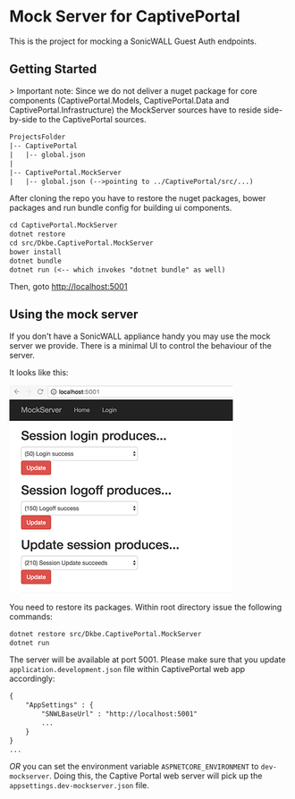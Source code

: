 # Mock Server for CaptivePortal

This is the project for mocking a SonicWALL Guest Auth endpoints.

## Getting Started

<aside class="warning">
> Important note: Since we do not deliver a nuget package for core components (CaptivePortal.Models, CaptivePortal.Data and CaptivePortal.Infrastructure) the MockServer sources have to reside side-by-side to the CaptivePortal sources. 
</aside>

```
ProjectsFolder
|-- CaptivePortal
|   |-- global.json
|
|-- CaptivePortal.MockServer
|   |-- global.json (-->pointing to ../CaptivePortal/src/...)
```

After cloning the repo you have to restore the nuget packages, bower packages and run bundle config for building ui components.

```
cd CaptivePortal.MockServer
dotnet restore
cd src/Dkbe.CaptivePortal.MockServer
bower install
dotnet bundle
dotnet run (<-- which invokes "dotnet bundle" as well)
```

Then, goto [http://localhost:5001](http://localhost:5001)

## Using the mock server
If you don't have a SonicWALL appliance handy you may use the mock server we provide. There is a minimal UI to control the behaviour of the server. 

It looks like this:


![alt](misc/mockserver_ui.png)

You need to restore its packages. Within root directory issue the following commands:
```
dotnet restore src/Dkbe.CaptivePortal.MockServer
dotnet run
```
The server will be available at port 5001. Please make sure that you update `application.development.json` file within CaptivePortal web app accordingly: 
```
{
    "AppSettings" : {
        "SNWLBaseUrl" : "http://localhost:5001"
        ...
    }
}
...
```
_OR_ you can set the environment variable `ASPNETCORE_ENVIRONMENT` to `dev-mockserver`. Doing this, the Captive Portal web server will pick up the `appsettings.dev-mockserver.json` file.

